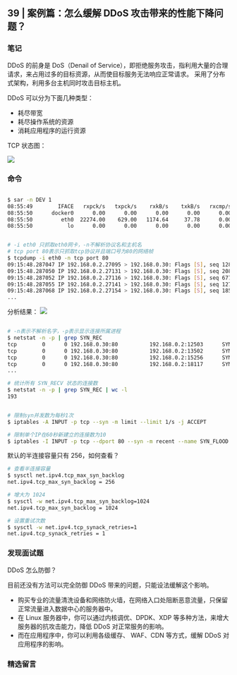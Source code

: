 ## 39 | 案例篇：怎么缓解 DDoS 攻击带来的性能下降问题？

### 笔记

DDoS 的前身是 DoS（Denail of Service），即拒绝服务攻击，指利用大量的合理请求，来占用过多的目标资源，从而使目标服务无法响应正常请求。
采用了分布式架构，利用多台主机同时攻击目标主机。

DDoS 可以分为下面几种类型：
- 耗尽带宽
- 耗尽操作系统的资源
- 消耗应用程序的运行资源

TCP 状态图：

![](https://static001.geekbang.org/resource/image/86/a2/86dabf9cc66b29133fa6a239cfee38a2.png)

### 命令

```sh

$ sar -n DEV 1
08:55:49        IFACE   rxpck/s   txpck/s    rxkB/s    txkB/s   rxcmp/s   txcmp/s  rxmcst/s   %ifutil
08:55:50      docker0      0.00      0.00      0.00      0.00      0.00      0.00      0.00      0.00
08:55:50         eth0  22274.00    629.00   1174.64     37.78      0.00      0.00      0.00      0.02
08:55:50           lo      0.00      0.00      0.00      0.00      0.00      0.00      0.00      0.00


# -i eth0 只抓取eth0网卡，-n不解析协议名和主机名
# tcp port 80表示只抓取tcp协议并且端口号为80的网络帧
$ tcpdump -i eth0 -n tcp port 80
09:15:48.287047 IP 192.168.0.2.27095 > 192.168.0.30: Flags [S], seq 1288268370, win 512, length 0
09:15:48.287050 IP 192.168.0.2.27131 > 192.168.0.30: Flags [S], seq 2084255254, win 512, length 0
09:15:48.287052 IP 192.168.0.2.27116 > 192.168.0.30: Flags [S], seq 677393791, win 512, length 0
09:15:48.287055 IP 192.168.0.2.27141 > 192.168.0.30: Flags [S], seq 1276451587, win 512, length 0
09:15:48.287068 IP 192.168.0.2.27154 > 192.168.0.30: Flags [S], seq 1851495339, win 512, length 0
...
```

分析结果：
![](https://static001.geekbang.org/resource/image/f3/13/f397305c87be6ae43e065d3262ec9113.png)

```sh

# -n表示不解析名字，-p表示显示连接所属进程
$ netstat -n -p | grep SYN_REC
tcp        0      0 192.168.0.30:80          192.168.0.2:12503      SYN_RECV    -
tcp        0      0 192.168.0.30:80          192.168.0.2:13502      SYN_RECV    -
tcp        0      0 192.168.0.30:80          192.168.0.2:15256      SYN_RECV    -
tcp        0      0 192.168.0.30:80          192.168.0.2:18117      SYN_RECV    -
...

# 统计所有 SYN_RECV 状态的连接数
$ netstat -n -p | grep SYN_REC | wc -l
193
```


```sh

# 限制syn并发数为每秒1次
$ iptables -A INPUT -p tcp --syn -m limit --limit 1/s -j ACCEPT

# 限制单个IP在60秒新建立的连接数为10
$ iptables -I INPUT -p tcp --dport 80 --syn -m recent --name SYN_FLOOD --update --seconds 60 --hitcount 10 -j REJECT
```

默认的半连接容量只有 256，如何查看？

```sh
# 查看半连接容量
$ sysctl net.ipv4.tcp_max_syn_backlog
net.ipv4.tcp_max_syn_backlog = 256

# 增大为 1024
$ sysctl -w net.ipv4.tcp_max_syn_backlog=1024
net.ipv4.tcp_max_syn_backlog = 1024

# 设置重试次数
$ sysctl -w net.ipv4.tcp_synack_retries=1
net.ipv4.tcp_synack_retries = 1
```

### 发现面试题

DDoS 怎么防御？

目前还没有方法可以完全防御 DDoS 带来的问题，只能设法缓解这个影响。

- 购买专业的流量清洗设备和网络防火墙，在网络入口处阻断恶意流量，只保留正常流量进入数据中心的服务器中。
- 在 Linux 服务器中，你可以通过内核调优、DPDK、XDP 等多种方法，来增大服务器的抗攻击能力，降低 DDoS 对正常服务的影响。
- 而在应用程序中，你可以利用各级缓存、 WAF、CDN 等方式，缓解 DDoS 对应用程序的影响。

### 精选留言
